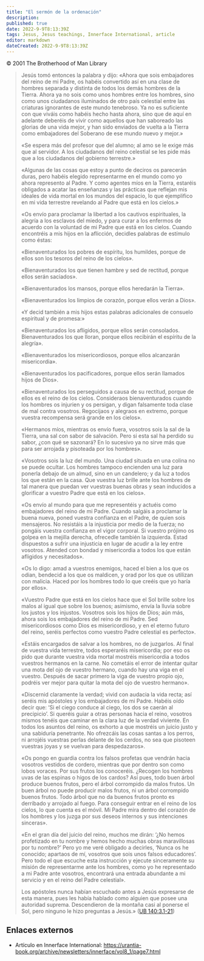 ```yaml
---
title: "El sermón de la ordenación"
description: 
published: true
date: 2022-9-9T8:13:39Z
tags: Jesus, Jesus teachings, Innerface International, article
editor: markdown
dateCreated: 2022-9-9T8:13:39Z
---
```


<p class="v-card v-sheet theme--light grey lighten-3 px-2">© 2001 The Brotherhood of Man Library</p>

> Jesús tomó entonces la palabra y dijo: «Ahora que sois embajadores del reino de mi Padre, os habéis convertido así en una clase de hombres separada y distinta de todos los demás hombres de la Tierra. Ahora ya no sois como unos hombres entre los hombres, sino como unos ciudadanos iluminados de otro país celestial entre las criaturas ignorantes de este mundo tenebroso. Ya no es suficiente con que viváis como habéis hecho hasta ahora, sino que de aquí en adelante deberéis de vivir como aquellos que han saboreado las glorias de una vida mejor, y han sido enviados de vuelta a la Tierra como embajadores del Soberano de ese mundo nuevo y mejor.»
>
> «Se espera más del profesor que del alumno; al amo se le exige más que al servidor. A los ciudadanos del reino celestial se les pide más que a los ciudadanos del gobierno terrestre.»
>
> «Algunas de las cosas que estoy a punto de deciros os parecerán duras, pero habéis elegido representarme en el mundo como yo ahora represento al Padre. Y como agentes míos en la Tierra, estaréis obligados a acatar las enseñanzas y las prácticas que reflejan mis ideales de vida mortal en los mundos del espacio, lo que ejemplifico en mi vida terrestre revelando al Padre que está en los cielos.»
> 
> «Os envío para proclamar la libertad a los cautivos espirituales, la alegría a los esclavos del miedo, y para curar a los enfermos de acuerdo con la voluntad de mi Padre que está en los cielos. Cuando encontréis a mis hijos en la aflicción, decidles palabras de estímulo como éstas:
> 
> «Bienaventurados los pobres de espíritu, los humildes, porque de ellos son los tesoros del reino de los cielos».
> 
> «Bienaventurados los que tienen hambre y sed de rectitud, porque ellos serán saciados».
> 
> «Bienaventurados los mansos, porque ellos heredarán la Tierra».
> 
> «Bienaventurados los limpios de corazón, porque ellos verán a Dios».
> 
> «Y decid también a mis hijos estas palabras adicionales de consuelo espiritual y de promesa:»
> 
> «Bienaventurados los afligidos, porque ellos serán consolados. Bienaventurados los que lloran, porque ellos recibirán el espíritu de la alegría».
> 
> «Bienaventurados los misericordiosos, porque ellos alcanzarán misericordia».
> 
> «Bienaventurados los pacificadores, porque ellos serán llamados hijos de Dios».
> 
> «Bienaventurados los perseguidos a causa de su rectitud, porque de ellos es el reino de los cielos. Consideraos bienaventurados cuando los hombres os injurien y os persigan, y digan falsamente toda clase de mal contra vosotros. Regocijaos y alegraos en extremo, porque vuestra recompensa será grande en los cielos».
> 
> «Hermanos míos, mientras os envío fuera, vosotros sois la sal de la Tierra, una sal con sabor de salvación. Pero si esta sal ha perdido su sabor, ¿con qué se sazonará? En lo sucesivo ya no sirve más que para ser arrojada y pisoteada por los hombres».
> 
> «Vosotros sois la luz del mundo. Una ciudad situada en una colina no se puede ocultar. Los hombres tampoco encienden una luz para ponerla debajo de un almud, sino en un candelero; y da luz a todos los que están en la casa. Que vuestra luz brille ante los hombres de tal manera que puedan ver vuestras buenas obras y sean inducidos a glorificar a vuestro Padre que está en los cielos».
> 
> «Os envío al mundo para que me representéis y actuéis como embajadores del reino de mi Padre. Cuando salgáis a proclamar la buena nueva, poned vuestra confianza en el Padre, de quien sois mensajeros. No resistáis a la injusticia por medio de la fuerza; no pongáis vuestra confianza en el vigor corporal. Si vuestro prójimo os golpea en la mejilla derecha, ofrecedle también la izquierda. Estad dispuestos a sufrir una injusticia en lugar de acudir a la ley entre vosotros. Atended con bondad y misericordia a todos los que están afligidos y necesitados».
> 
> «Os lo digo: amad a vuestros enemigos, haced el bien a los que os odian, bendecid a los que os maldicen, y orad por los que os utilizan con malicia. Haced por los hombres todo lo que creéis que yo haría por ellos».
> 
> «Vuestro Padre que está en los cielos hace que el Sol brille sobre los malos al igual que sobre los buenos; asimismo, envía la lluvia sobre los justos y los injustos. Vosotros sois los hijos de Dios; aún más, ahora sois los embajadores del reino de mi Padre. Sed misericordiosos como Dios es misericordioso, y en el eterno futuro del reino, seréis perfectos como vuestro Padre celestial es perfecto».
> 
> «Estáis encargados de salvar a los hombres, no de juzgarlos. Al final de vuestra vida terrestre, todos esperaréis misericordia; por eso os pido que durante vuestra vida mortal mostréis misericordia a todos vuestros hermanos en la carne. No cometáis el error de intentar quitar una mota del ojo de vuestro hermano, cuando hay una viga en el vuestro. Después de sacar primero la viga de vuestro propio ojo, podréis ver mejor para quitar la mota del ojo de vuestro hermano».
> 
> «Discernid claramente la verdad; vivid con audacia la vida recta; así seréis mis apóstoles y los embajadores de mi Padre. Habéis oído decir que: ‘Si el ciego conduce al ciego, los dos se caerán al precipicio’. Si queréis guiar a otras personas hacia el reino, vosotros mismos tenéis que caminar en la clara luz de la verdad viviente. En todos los asuntos del reino, os exhorto a que mostréis un juicio justo y una sabiduría penetrante. No ofrezcáis las cosas santas a los perros, ni arrojéis vuestras perlas delante de los cerdos, no sea que pisoteen vuestras joyas y se vuelvan para despedazaros».
> 
> «Os pongo en guardia contra los falsos profetas que vendrán hacia vosotros vestidos de cordero, mientras que por dentro son como lobos voraces. Por sus frutos los conoceréis. ¿Recogen los hombres uvas de las espinas o higos de los cardos? Así pues, todo buen árbol produce buenos frutos, pero el árbol corrompido da malos frutos. Un buen árbol no puede producir malos frutos, ni un árbol corrompido buenos frutos. Todo árbol que no da buenos frutos pronto es derribado y arrojado al fuego. Para conseguir entrar en el reino de los cielos, lo que cuenta es el móvil. Mi Padre mira dentro del corazón de los hombres y los juzga por sus deseos internos y sus intenciones sinceras».
> 
> «En el gran día del juicio del reino, muchos me dirán: ‘¿No hemos profetizado en tu nombre y hemos hecho muchas obras maravillosas por tu nombre?’ Pero yo me veré obligado a decirles, ‘Nunca os he conocido; apartaos de mí, vosotros que sois unos falsos educadores’. Pero todo el que escuche esta instrucción y ejecute sinceramente su misión de representarme ante los hombres, como yo he representado a mi Padre ante vosotros, encontrará una entrada abundante a mi servicio y en el reino del Padre celestial».
> 
> Los apóstoles nunca habían escuchado antes a Jesús expresarse de esta manera, pues les había hablado como alguien que posee una autoridad suprema. Descendieron de la montaña casi al ponerse el Sol, pero ninguno le hizo preguntas a Jesús.» ([UB 140:3.1-21](/en/The_Urantia_Book/140#p3_1))

## Enlaces externos

- Artículo en Innerface International: https://urantia-book.org/archive/newsletters/innerface/vol8_1/page7.html


